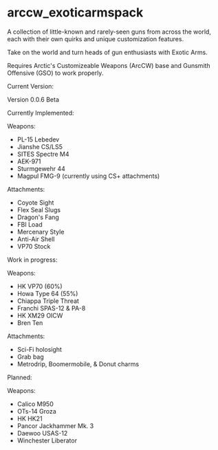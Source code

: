 # arccw_exoticarmspack
A collection of little-known and rarely-seen guns from across the world, each with their own quirks and unique customization features. 

Take on the world and turn heads of gun enthusiasts with Exotic Arms.

Requires Arctic's Customizeable Weapons (ArcCW) base and Gunsmith Offensive (GSO) to work properly.

Current Version:

Version 0.0.6 Beta

Currently Implemented:

Weapons:

- PL-15 Lebedev
- Jianshe CS/LS5
- SITES Spectre M4
- AEK-971
- Sturmgewehr 44
- Magpul FMG-9 (currently using CS+ attachments)

Attachments:

- Coyote Sight 
- Flex Seal Slugs
- Dragon's Fang
- FBI Load
- Mercenary Style
- Anti-Air Shell
- VP70 Stock

Work in progress:

Weapons:

- HK VP70 (60%)
- Howa Type 64 (55%)
- Chiappa Triple Threat
- Franchi SPAS-12 & PA-8
- HK XM29 OICW
- Bren Ten

Attachments:

- Sci-Fi holosight
- Grab bag
- Metrodrip, Boomermobile, & Donut charms

Planned:

Weapons:

- Calico M950
- OTs-14 Groza
- HK HK21
- Pancor Jackhammer Mk. 3
- Daewoo USAS-12
- Winchester Liberator
